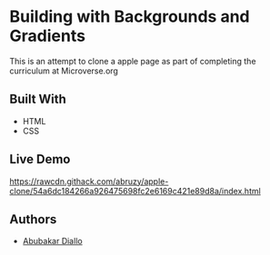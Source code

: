 # Building with Backgrounds and Gradients
This is an attempt to clone a apple page as part of completing the curriculum at Microverse.org

## Built With
- HTML
- CSS

## Live Demo
https://rawcdn.githack.com/abruzy/apple-clone/54a6dc184266a926475698fc2e6169c421e89d8a/index.html

## Authors
- [Abubakar Diallo](https://github.com/abruzy)